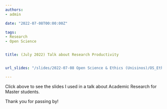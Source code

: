 ```yaml
---
authors:
- admin

date: "2022-07-08T00:00:00Z"

tags: 
- Research
- Open Science


title: (July 2022) Talk about Research Productivity


url_slides: "/slides/2022-07-08 Open Science & Ethics (Unisinos)/OS_Ethics.html"

---
```



Click above to see the slides I used in a talk about Academic Research for Master students.


Thank you for passing by!
